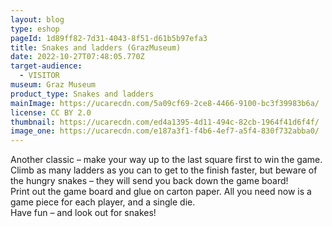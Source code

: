 ```yaml
---
layout: blog
type: eshop
pageId: 1d89ff82-7d31-4043-8f51-d61b5b97efa3
title: Snakes and ladders (GrazMuseum)
date: 2022-10-27T07:48:05.770Z
target-audience:
  - VISITOR
museum: Graz Museum
product_type: Snakes and ladders
mainImage: https://ucarecdn.com/5a09cf69-2ce8-4466-9100-bc3f39983b6a/
license: CC BY 2.0
thumbnail: https://ucarecdn.com/ed4a1395-4d11-494c-82cb-1964f41d6f4f/
image_one: https://ucarecdn.com/e187a3f1-f4b6-4ef7-a5f4-830f732abba0/
---
```

Another classic – make your way up to the last square first to win the game. <br/>
Climb as many ladders as you can to get to the finish faster, but beware of the hungry snakes – they will send you back down the game board! <br/>
Print out the game board and glue on carton paper. All you need now is a game piece for each player, and a single die. <br/>
Have fun – and look out for snakes!
